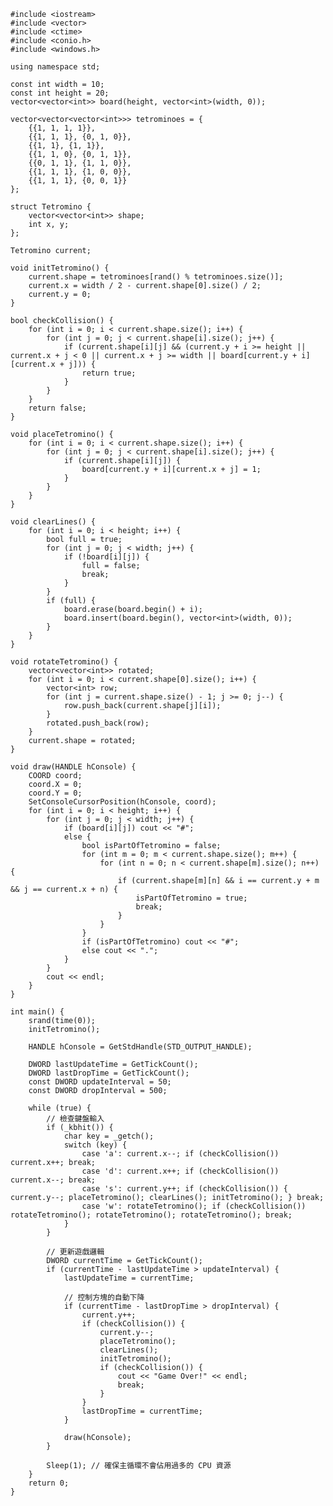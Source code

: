     #include <iostream>
    #include <vector>
    #include <ctime>
    #include <conio.h>
    #include <windows.h>

    using namespace std;

    const int width = 10;
    const int height = 20;
    vector<vector<int>> board(height, vector<int>(width, 0));

    vector<vector<vector<int>>> tetrominoes = {
        {{1, 1, 1, 1}}, 
        {{1, 1, 1}, {0, 1, 0}}, 
        {{1, 1}, {1, 1}}, 
        {{1, 1, 0}, {0, 1, 1}}, 
        {{0, 1, 1}, {1, 1, 0}}, 
        {{1, 1, 1}, {1, 0, 0}}, 
        {{1, 1, 1}, {0, 0, 1}} 
    };

    struct Tetromino {
        vector<vector<int>> shape;
        int x, y;
    };

    Tetromino current;

    void initTetromino() {
        current.shape = tetrominoes[rand() % tetrominoes.size()];
        current.x = width / 2 - current.shape[0].size() / 2;
        current.y = 0;
    }

    bool checkCollision() {
        for (int i = 0; i < current.shape.size(); i++) {
            for (int j = 0; j < current.shape[i].size(); j++) {
                if (current.shape[i][j] && (current.y + i >= height || current.x + j < 0 || current.x + j >= width || board[current.y + i][current.x + j])) {
                    return true;
                }
            }
        }
        return false;
    }

    void placeTetromino() {
        for (int i = 0; i < current.shape.size(); i++) {
            for (int j = 0; j < current.shape[i].size(); j++) {
                if (current.shape[i][j]) {
                    board[current.y + i][current.x + j] = 1;
                }
            }
        }
    }

    void clearLines() {
        for (int i = 0; i < height; i++) {
            bool full = true;
            for (int j = 0; j < width; j++) {
                if (!board[i][j]) {
                    full = false;
                    break;
                }
            }
            if (full) {
                board.erase(board.begin() + i);
                board.insert(board.begin(), vector<int>(width, 0));
            }
        }
    }

    void rotateTetromino() {
        vector<vector<int>> rotated;
        for (int i = 0; i < current.shape[0].size(); i++) {
            vector<int> row;
            for (int j = current.shape.size() - 1; j >= 0; j--) {
                row.push_back(current.shape[j][i]);
            }
            rotated.push_back(row);
        }
        current.shape = rotated;
    }

    void draw(HANDLE hConsole) {
        COORD coord;
        coord.X = 0;
        coord.Y = 0;
        SetConsoleCursorPosition(hConsole, coord);
        for (int i = 0; i < height; i++) {
            for (int j = 0; j < width; j++) {
                if (board[i][j]) cout << "#";
                else {
                    bool isPartOfTetromino = false;
                    for (int m = 0; m < current.shape.size(); m++) {
                        for (int n = 0; n < current.shape[m].size(); n++) {
                            if (current.shape[m][n] && i == current.y + m && j == current.x + n) {
                                isPartOfTetromino = true;
                                break;
                            }
                        }
                    }
                    if (isPartOfTetromino) cout << "#";
                    else cout << ".";
                }
            }
            cout << endl;
        }
    }

    int main() {
        srand(time(0));
        initTetromino();

        HANDLE hConsole = GetStdHandle(STD_OUTPUT_HANDLE);

        DWORD lastUpdateTime = GetTickCount();
        DWORD lastDropTime = GetTickCount();
        const DWORD updateInterval = 50;
        const DWORD dropInterval = 500; 

        while (true) {
            // 檢查鍵盤輸入
            if (_kbhit()) {
                char key = _getch();
                switch (key) {
                    case 'a': current.x--; if (checkCollision()) current.x++; break;
                    case 'd': current.x++; if (checkCollision()) current.x--; break;
                    case 's': current.y++; if (checkCollision()) { current.y--; placeTetromino(); clearLines(); initTetromino(); } break;
                    case 'w': rotateTetromino(); if (checkCollision()) rotateTetromino(); rotateTetromino(); rotateTetromino(); break;
                }
            }

            // 更新遊戲邏輯
            DWORD currentTime = GetTickCount();
            if (currentTime - lastUpdateTime > updateInterval) {
                lastUpdateTime = currentTime;

                // 控制方塊的自動下降
                if (currentTime - lastDropTime > dropInterval) {
                    current.y++;
                    if (checkCollision()) {
                        current.y--;
                        placeTetromino();
                        clearLines();
                        initTetromino();
                        if (checkCollision()) {
                            cout << "Game Over!" << endl;
                            break;
                        }
                    }
                    lastDropTime = currentTime;
                }

                draw(hConsole);
            }

            Sleep(1); // 確保主循環不會佔用過多的 CPU 資源
        }
        return 0;
    }

